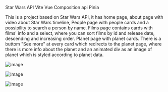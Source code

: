 Star Wars API
Vite
Vue
Composition api
Pinia

This is a project based on Star Wars API, it has home page, about page with video about Star Wars timeline, People page with people cards and a possipility to search a person by name. Films page contains cards with films' info and a select, where you can sort films by id and release date, descending and increasing order. Planet page with planet cards. There is a buttom "See more" at every card which redirects to the planet page, where there is more info about the planet and an animated div as an image of planet which is styled according to planet data.


![image](https://user-images.githubusercontent.com/97510856/173205760-108e6f70-abcd-4c83-8241-6cbf5b3d2c94.png)


![image](https://user-images.githubusercontent.com/97510856/173205775-7aa14f60-b112-4036-856b-c1a9bc83a07b.png)


![image](https://user-images.githubusercontent.com/97510856/173205788-056cf0b2-8d33-49d0-a0cf-1d3da43c09e9.png)
